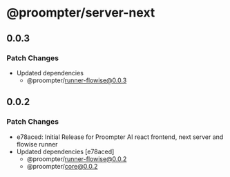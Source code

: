 # @proompter/server-next

## 0.0.3

### Patch Changes

- Updated dependencies
  - @proompter/runner-flowise@0.0.3

## 0.0.2

### Patch Changes

- e78aced: Initial Release for Proompter AI react frontend, next server and flowise runner
- Updated dependencies [e78aced]
  - @proompter/runner-flowise@0.0.2
  - @proompter/core@0.0.2
